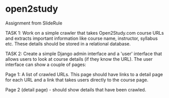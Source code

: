 open2study
==========

Assignment from SlideRule

TASK 1: Work on a simple crawler that takes Open2Study.com course URLs and extracts important information like course name, instructor, syllabus etc. These details should be stored in a relational database.

TASK 2: Create a simple Django admin interface and a 'user' interface that allows users to look at course details (if they know the URL). The user interface can show a couple of pages:

Page 1: A list of crawled URLs. This page should have links to a detail page for each URL and a link that takes users directly to the course page.

Page 2 (detail page) - should show details that have been crawled.
